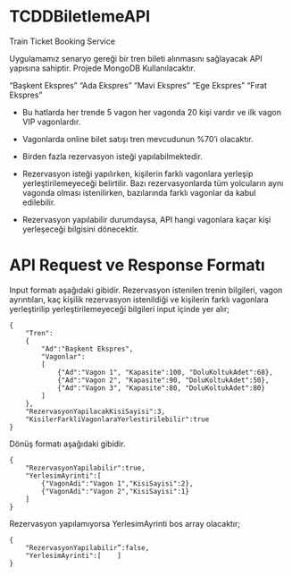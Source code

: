 # TCDDBiletlemeAPI
Train Ticket Booking Service


Uygulamamız senaryo gereği bir tren bileti alınmasını sağlayacak API yapısına sahiptir. Projede MongoDB Kullanılacaktır.


“Başkent Ekspres”
“Ada Ekspres”
“Mavi Ekspres”
“Ege Ekspres”
“Fırat Ekspres”


* Bu hatlarda her trende 5 vagon her vagonda 20 kişi vardır ve ilk vagon VIP vagonlardır.


* Vagonlarda online bilet satışı tren mevcudunun %70’i olacaktır.


* Birden fazla rezervasyon isteği yapılabilmektedir.


* Rezervasyon isteği yapılırken, kişilerin farklı vagonlara yerleşip yerleştirilemeyeceği belirtilir. Bazı rezervasyonlarda tüm yolcuların aynı vagonda olması istenilirken, bazılarında farklı vagonlar da kabul edilebilir.


* Rezervasyon yapılabilir durumdaysa, API hangi vagonlara kaçar kişi yerleşeceği bilgisini dönecektir.



# API Request ve Response Formatı



Input formatı aşağıdaki gibidir. Rezervasyon istenilen trenin bilgileri, vagon ayrıntıları, kaç kişilik rezervasyon istenildiği ve kişilerin farklı vagonlara yerleştirilip yerleştirilemeyeceği bilgileri input içinde yer alır;


    {
        "Tren":
        {
            "Ad":"Başkent Ekspres",
            "Vagonlar":
            [
                {"Ad":"Vagon 1", "Kapasite":100, "DoluKoltukAdet":68},
                {"Ad":"Vagon 2", "Kapasite":90, "DoluKoltukAdet":50},
                {"Ad":"Vagon 3", "Kapasite":80, "DoluKoltukAdet":80}
            ]
        },
        "RezervasyonYapilacakKisiSayisi":3,
        "KisilerFarkliVagonlaraYerlestirilebilir":true
    }



Dönüş formatı aşağıdaki gibidir.



    {
        "RezervasyonYapilabilir":true,
        "YerlesimAyrinti":[
            {"VagonAdi":"Vagon 1","KisiSayisi":2},
            {"VagonAdi":"Vagon 2","KisiSayisi":1}
        ]
    }



Rezervasyon yapılamıyorsa YerlesimAyrinti bos array olacaktır; 



    {
        "RezervasyonYapilabilir”:false,
        "YerlesimAyrinti":[    ]
    }





